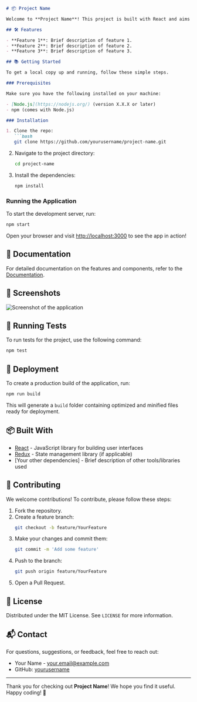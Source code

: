 
```markdown
# 📦 Project Name

Welcome to **Project Name**! This project is built with React and aims to [briefly describe the project's purpose and what it does].

## 🛠️ Features

- **Feature 1**: Brief description of feature 1.
- **Feature 2**: Brief description of feature 2.
- **Feature 3**: Brief description of feature 3.

## 📚 Getting Started

To get a local copy up and running, follow these simple steps.

### Prerequisites

Make sure you have the following installed on your machine:

- [Node.js](https://nodejs.org/) (version X.X.X or later)
- npm (comes with Node.js)

### Installation

1. Clone the repo:
   ```bash
   git clone https://github.com/yourusername/project-name.git
   ```

2. Navigate to the project directory:
   ```bash
   cd project-name
   ```

3. Install the dependencies:
   ```bash
   npm install
   ```

### Running the Application

To start the development server, run:

```bash
npm start
```

Open your browser and visit [http://localhost:3000](http://localhost:3000) to see the app in action!

## 📖 Documentation

For detailed documentation on the features and components, refer to the [Documentation](https://link-to-your-docs.com).

## 🎨 Screenshots

![Screenshot of the application](path/to/screenshot.png)

## 🧪 Running Tests

To run tests for the project, use the following command:

```bash
npm test
```

## 🚀 Deployment

To create a production build of the application, run:

```bash
npm run build
```

This will generate a `build` folder containing optimized and minified files ready for deployment.

## 📦 Built With

- [React](https://reactjs.org/) - JavaScript library for building user interfaces
- [Redux](https://redux.js.org/) - State management library (if applicable)
- [Your other dependencies] - Brief description of other tools/libraries used

## 🤝 Contributing

We welcome contributions! To contribute, please follow these steps:

1. Fork the repository.
2. Create a feature branch:
   ```bash
   git checkout -b feature/YourFeature
   ```
3. Make your changes and commit them:
   ```bash
   git commit -m 'Add some feature'
   ```
4. Push to the branch:
   ```bash
   git push origin feature/YourFeature
   ```
5. Open a Pull Request.

## 📜 License

Distributed under the MIT License. See `LICENSE` for more information.

## 📬 Contact

For questions, suggestions, or feedback, feel free to reach out:

- Your Name - [your.email@example.com](mailto:your.email@example.com)
- GitHub: [yourusername](https://github.com/yourusername)

---

Thank you for checking out **Project Name**! We hope you find it useful. Happy coding! 🚀
```
